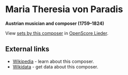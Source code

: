 
# Maria Theresia von Paradis

__Austrian musician and composer (1759–1824)__

View [sets by this composer] in [OpenScore Lieder].

[sets by this composer]: https://musescore.com/openscore-lieder-corpus/sets?order=title&text=Paradis,+Maria
[OpenScore Lieder]: https://musescore.com/openscore-lieder-corpus

## External links

- [Wikipedia] - learn about this composer.
- [Wikidata] - get data about this composer.

[Wikipedia]: https://en.wikipedia.org/wiki/Maria_Theresia_von_Paradis
[Wikidata]: https://www.wikidata.org/wiki/Q293171
